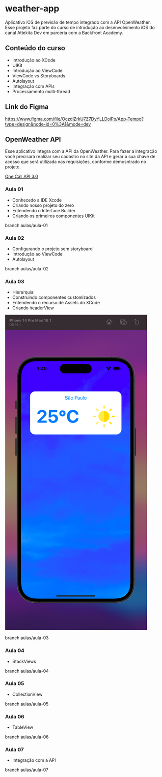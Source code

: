 # weather-app

Aplicativo iOS de previsão de tempo integrado com a API OpenWeather. Esse projeto faz parte do curso de introdução ao desenvolvimento iOS do canal Attekita Dev em parceria com a Backfront Academy.


## Conteúdo do curso

- Introdução ao XCode
- UIKit
- Introdução ao ViewCode
- ViewCode vs Storyboards
- Autolayout
- Integração com APIs
- Processamento multi-thread

## Link do Figma
https://www.figma.com/file/OczdlZrkU7Z7DyYLLDoiPo/App-Tempo?type=design&node-id=0%3A1&mode=dev


## OpenWeather API

Esse aplicativo integra com a API da OpenWeather. Para fazer a integração você precisará realizar seu cadastro no site da API e gerar a sua chave de acesso que será utilizada nas requisições, conforme demosntrado no projeto.

[One Call API 3.0](https://openweathermap.org/api)

### Aula 01
- Conhecedo a IDE Xcode
- Criando nosso projeto do zero
- Entendendo o Interface Builder
- Criando os primeiros componentes UIKit

branch aulas/aula-01

### Aula 02
- Configurando o projeto sem storyboard
- Introdução ao ViewCode
- Autolayout

branch aulas/aula-02

### Aula 03
- Hierarquia
- Construindo componentes customizados
- Entendendo o recurso de Assets do XCode
- Criando headerView

![](images-readme/aula-03.png)


branch aulas/aula-03

### Aula 04
- StackViews

branch aulas/aula-04

### Aula 05
- CollectionView

branch aulas/aula-05

### Aula 06
- TableView

branch aulas/aula-06

### Aula 07
- Integração com a API

branch aulas/aula-07

